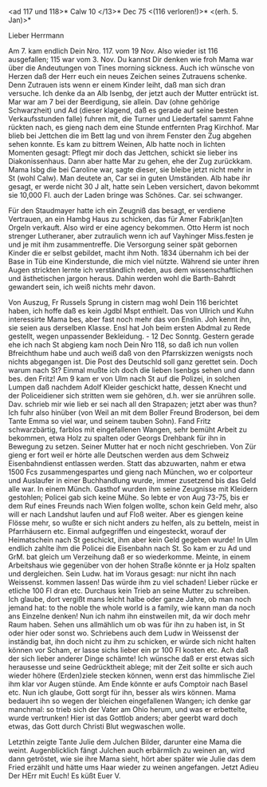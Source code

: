 <ad 117 und 118>* Calw 10 </13>* Dec 75
<(116 verloren!)>* <(erh. 5. Jan)>*

Lieber Herrmann

Am 7. kam endlich Dein Nro. 117. vom 19 Nov. Also wieder ist 116 ausgefallen; 115 war vom 3. Nov. Du kannst Dir denken wie froh Mama war über die Andeutungen von Tines morning sickness. Auch ich wünsche von Herzen daß der Herr euch ein neues Zeichen seines Zutrauens schenke. Denn Zutrauen ists wenn er einem Kinder leiht, daß man sich dran versuche. Ich denke da an Alb Isenbg, der jetzt auch der Mutter entrückt ist. Mar war am 7 bei der Beerdigung, sie allein. Dav (ohne gehörige Schwarzheit) und Ad (dieser klagend, daß es gerade auf seine besten Verkaufsstunden falle) fuhren mit, die Turner und Liedertafel sammt Fahne rückten nach, es gieng nach dem eine Stunde entfernten Prag Kirchhof. Mar blieb bei Jettchen die im Bett lag und von ihrem Fenster den Zug abgehen sehen konnte. Es kam zu bittrem Weinen, Alb hatte noch in lichten Momenten gesagt: Pflegt mir doch das Jettchen, schickt sie lieber ins Diakonissenhaus. Dann aber hatte Mar zu gehen, ehe der Zug zurückkam. Mama Isbg die bei Caroline war, sagte dieser, sie bleibe jetzt nicht mehr in St (wohl Calw). Man deutete an, Car sei in guten Umständen. Alb habe ihr gesagt, er werde nicht 30 J alt, hatte sein Leben versichert, davon bekommt sie 10,000 Fl. auch der Laden bringe was Schönes. Car. sei schwanger.

Für den Staudmayer hatte ich ein Zeugniß das besagt, er verdiene Vertrauen, an ein Hambg Haus zu schicken, das für Amer Fabrik[an]ten Orgeln verkauft. Also wird er eine agency bekommen. Otto Herm ist noch strenger Lutheraner, aber zutraulich wenn ich auf Vayhinger Miss.festen je und je mit ihm zusammentreffe. Die Versorgung seiner spät gebornen Kinder die er selbst gebildet, macht ihm Noth. 1834 übernahm ich bei der Base in Tüb eine Kinderstunde, die mich viel nützte. Während sie unter ihren Augen strickten lernte ich verständlich reden, aus dem wissenschaftlichen und ästhetischen jargon heraus. Dahin werden wohl die Barth-Bahrdt gewandert sein, ich weiß nichts mehr davon.

Von Auszug, Fr Russels Sprung in cistern mag wohl Dein 116 berichtet haben, ich hoffe daß es kein Jgdbl Mspt enthielt. Das von Ullrich und Kuhn interessirte Mama bes, aber fast noch mehr das von Enslin. Joh kennt ihn, sie seien aus derselben Klasse. Ensl hat Joh beim ersten Abdmal zu Rede gestellt, wegen unpassender Bekleidung. - 12 Dec Sonntg. Gestern gerade ehe ich nach St abgieng kam noch Dein Nro 118, so daß ich nun vollen Bfreichthum habe und auch weiß daß von den Pfarrskizzen wenigsts noch nichts abgegangen ist. Die Post des Deutschld soll ganz gerettet sein. Doch warum nach St? Einmal mußte ich doch die lieben Isenbgs sehen und dann bes. den Fritz! Am 9 kam er von Ulm nach St auf die Polizei, in solchen Lumpen daß nachdem Adolf Kleider geschickt hatte, dessen Knecht und der Policeidiener sich stritten wem sie gehören, d.h. wer sie anrühren solle. Dav. schrieb mir wie lieb er sei nach all den Strapazen; jetzt aber was thun? Ich fuhr also hinüber (von Weil an mit dem Boller Freund Broderson, bei dem Tante Emma so viel war, und seinem tauben Sohn). Fand Fritz schwarzbärtig, farblos mit eingefallenen Wangen, sehr bemüht Arbeit zu bekommen, etwa Holz zu spalten oder Georgs Drehbank für ihn in Bewegung zu setzen. Seiner Mutter hat er noch nicht geschrieben. Von Zür gieng er fort weil er hörte alle Deutschen werden aus dem Schweiz Eisenbahndienst entlassen werden. Statt das abzuwarten, nahm er etwa 1500 Fcs zusammengespartes und gieng nach München, wo er colporteur und Auslaufer in einer Buchhandlung wurde, immer zusetzend bis das Geld alle war. In einem Münch. Gasthof wurden ihm seine Zeugnisse mit Kleidern gestohlen; Policei gab sich keine Mühe. So lebte er von Aug 73-75, bis er dem Ruf eines Freunds nach Wien folgen wollte, schon kein Geld mehr, also will er nach Landshut laufen und auf Floß weiter. Aber es giengen keine Flösse mehr, so wußte er sich nicht anders zu helfen, als zu betteln, meist in Pfarrhäusern etc. Einmal aufgegriffen und eingesteckt, worauf der Heimatschein nach St geschickt, ihm aber kein Geld gegeben wurde! In Ulm endlich zahlte ihm die Policei die Eisenbahn nach St. So kam er zu Ad und GrM. bat gleich um Verzeihung daß er so wiederkomme. Meinte, in einem Arbeitshaus wie gegenüber von der hohen Straße könnte er ja Holz spalten und dergleichen. Sein Ludw. hat im Voraus gesagt: nur nicht ihn nach Weissenst. kommen lassen! Das würde ihm zu viel schaden! Lieber rücke er etliche 100 Fl dran etc. Durchaus kein Trieb an seine Mutter zu schreiben. Ich glaube, dort vergißt mans leicht halbe oder ganze Jahre, ob man noch jemand hat: to the noble the whole world is a family, wie kann man da noch ans Einzelne denken! Nun ich nahm ihn einstweilen mit, da wir doch mehr Raum haben. Sehen uns allmählich um ob was für ihn zu haben ist, in St oder hier oder sonst wo. Schriebens auch dem Ludw in Weissenst der inständig bat, ihn doch nicht zu ihm zu schicken, er würde sich nicht halten können vor Scham, er lasse sichs lieber ein pr 100 Fl kosten etc. Ach daß der sich lieber anderer Dinge schämte! Ich wünsche daß er erst etwas sich herausesse und seine Gedrücktheit ablege; mit der Zeit sollte er sich auch wieder höhere (Erden)ziele stecken können, wenn erst das himmlische Ziel ihm klar vor Augen stünde. Am Ende könnte er aufs Comptoir nach Basel etc. Nun ich glaube, Gott sorgt für ihn, besser als wirs können. Mama bedauert ihn so wegen der bleichen eingefallenen Wangen; ich denke gar manchmal: so trieb sich der Vater am Ohio herum, und was er erbettelte, wurde vertrunken! Hier ist das Gottlob anders; aber geerbt ward doch etwas, das Gott durch Christi Blut wegwaschen wolle.

Letzthin zeigte Tante Julie dem Julchen Bilder, darunter eine Mama die weint. Augenblicklich fängt Julchen auch erbärmlich zu weinen an, wird dann getröstet, wie sie ihre Mama sieht, hört aber später wie Julie das dem Fried erzählt und hätte ums Haar wieder zu weinen angefangen. Jetzt Adieu 
 Der HErr mit Euch! Es küßt
 Euer V.
